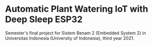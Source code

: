 # Automatic Plant Watering IoT with Deep Sleep ESP32
 Semester's final project for Sistem Benam 2 (Embedded System 2) in Universitas Indonesia (University of Indonesia), third year 2021.
